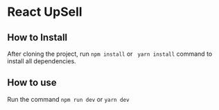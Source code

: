 # React UpSell

## How to Install

After cloning the project, run `npm install` or ` yarn install` command to install all dependencies.

## How to use

Run the command `npm run dev` or `yarn dev`